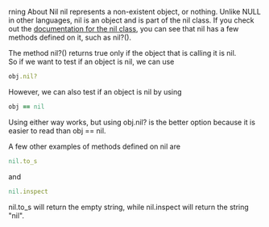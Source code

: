 rning About Nil
nil represents a non-existent object, or nothing.
Unlike NULL in other languages, nil is an object and is part of the nil class.
If you check out the [documentation for the nil class](http://ruby-doc.org/core-1.9.3/NilClass.html#method-i-nil-3F), you can see that nil has a few methods defined on it, such as nil?().

The method nil?() returns true only if the object that is calling it is nil.  
So if we want to test if an object is nil, we can use  
```ruby
obj.nil?
```  
However, we can also test if an object is nil by using  
```ruby
obj == nil
```  
Using either way works, but using obj.nil? is the better option because it is easier to read than obj == nil.

A few other examples of methods defined on nil are  
```ruby
nil.to_s
```
and
```ruby
nil.inspect
```  
nil.to_s will return the empty string, while nil.inspect will return the string "nil".

